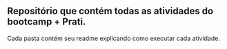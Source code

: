 
## Repositório que contém todas as atividades do bootcamp + Prati.

 Cada pasta contém seu readme explicando como executar cada atividade. 
